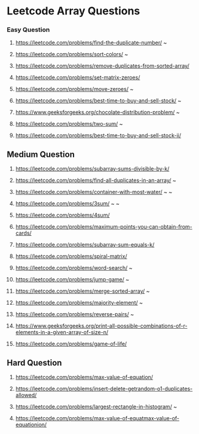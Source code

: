 # Leetcode Array Questions


### Easy Question
1. https://leetcode.com/problems/find-the-duplicate-number/ ~


2. https://leetcode.com/problems/sort-colors/ ~


3. https://leetcode.com/problems/remove-duplicates-from-sorted-array/


4. https://leetcode.com/problems/set-matrix-zeroes/


5. https://leetcode.com/problems/move-zeroes/ ~


6. https://leetcode.com/problems/best-time-to-buy-and-sell-stock/ ~


7. https://www.geeksforgeeks.org/chocolate-distribution-problem/ ~


8. https://leetcode.com/problems/two-sum/ ~


9. https://leetcode.com/problems/best-time-to-buy-and-sell-stock-ii/ 



## Medium Question

1. https://leetcode.com/problems/subarray-sums-divisible-by-k/ 


2. https://leetcode.com/problems/find-all-duplicates-in-an-array/ ~ 


3. https://leetcode.com/problems/container-with-most-water/ ~ ~ 


4. https://leetcode.com/problems/3sum/ ~ ~ 


5. https://leetcode.com/problems/4sum/ 


6. https://leetcode.com/problems/maximum-points-you-can-obtain-from-cards/ 


7. https://leetcode.com/problems/subarray-sum-equals-k/


8. https://leetcode.com/problems/spiral-matrix/


9. https://leetcode.com/problems/word-search/ ~



10. https://leetcode.com/problems/jump-game/ ~ 


11. https://leetcode.com/problems/merge-sorted-array/ ~ 


12. https://leetcode.com/problems/majority-element/ ~ 


13. https://leetcode.com/problems/reverse-pairs/ ~ 


14. https://www.geeksforgeeks.org/print-all-possible-combinations-of-r-elements-in-a-given-array-of-size-n/ 


15. https://leetcode.com/problems/game-of-life/ 

## Hard Question

1. https://leetcode.com/problems/max-value-of-equation/ 


2. https://leetcode.com/problems/insert-delete-getrandom-o1-duplicates-allowed/ 


3. https://leetcode.com/problems/largest-rectangle-in-histogram/ ~ 


4. https://leetcode.com/problems/max-value-of-equatmax-value-of-equationion/